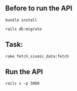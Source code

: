 ## Before to run the API

`bundle install`

`rails db:migrate`

## Task: 

`rake fetch_sismic_data:fetch`

## Run the API

`rails s -p 3000`

